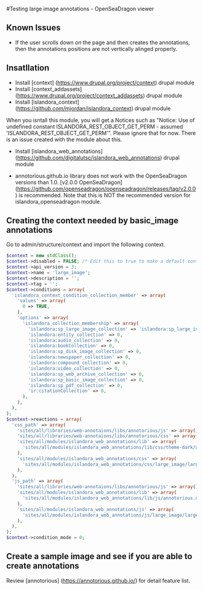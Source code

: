 #Testing large image annotations - OpenSeaDragon viewer

## Known Issues
* If the user scrolls down on the page and then creates the annotations, then the annotations positions are not vertically alinged properly.  

## Insatllation
* Install [context] (https://www.drupal.org/project/context) drupal module
* Install [context_addassets] (https://www.drupal.org/project/context_addassets) drupal module
* Install [islandora_context] (https://github.com/mjordan/islandora_context) drupal module

When you isntall this module, you will get a Notices such as "Notice: Use of undefined constant ISLANDORA_REST_OBJECT_GET_PERM - assumed 'ISLANDORA_REST_OBJECT_GET_PERM'".  Please ignore that for now.  There is an issue created with the module about this.

* Install [islandora_web_annotations] (https://github.com/digitalutsc/islandora_web_annotations) drupal module

* annotorious.github.io library does not work with the OpenSeaDragon versions than 1.0.  [v2.0.0 OpenSeaDragon] (https://github.com/openseadragon/openseadragon/releases/tag/v2.0.0) is recommended.  Note that this is NOT the recommended version for islandora_openseadragon module.  

## Creating the context needed by basic_image annotations
Go to admin/structure/context and import the following context.

```php
$context = new stdClass();
$context->disabled = FALSE; /* Edit this to true to make a default context disabled initially */
$context->api_version = 3;
$context->name = 'large_image';
$context->description = '';
$context->tag = '';
$context->conditions = array(
  'islandora_context_condition_collection_member' => array(
    'values' => array(
      0 => TRUE,
    ),
    'options' => array(
      'islandora_collection_membership' => array(
        'islandora:sp_large_image_collection' => 'islandora:sp_large_image_collection',
        'islandora:entity_collection' => 0,
        'islandora:audio_collection' => 0,
        'islandora:bookCollection' => 0,
        'islandora:sp_disk_image_collection' => 0,
        'islandora:newspaper_collection' => 0,
        'islandora:compound_collection' => 0,
        'islandora:video_collection' => 0,
        'islandora:sp_web_archive_collection' => 0,
        'islandora:sp_basic_image_collection' => 0,
        'islandora:sp_pdf_collection' => 0,
        'ir:citationCollection' => 0,
      ),
    ),
  ),
);
$context->reactions = array(
  'css_path' => array(
    'sites/all/libraries/web-annotaions/libs/annotorious/js' => array(),
    'sites/all/libraries/web-annotaions/libs/annotorious/css' => array(),
    'sites/all/modules/islandora_web_annotations/lib' => array(
      'sites/all/modules/islandora_web_annotations/lib/css/theme-dark/annotorious-dark.css' => 'sites/all/modules/islandora_web_annotations/lib/css/theme-dark/annotorious-dark.css',
    ),
    'sites/all/modules/islandora_web_annotations/css' => array(
      'sites/all/modules/islandora_web_annotations/css/large_image/large_image.css' => 'sites/all/modules/islandora_web_annotations/css/large_image/large_image.css',
    ),
  ),
  'js_path' => array(
    'sites/all/libraries/web-annotaions/libs/annotorious/js' => array(),
    'sites/all/modules/islandora_web_annotations/lib' => array(
      'sites/all/modules/islandora_web_annotations/lib/js/annotorious.min.js' => 'sites/all/modules/islandora_web_annotations/lib/js/annotorious.min.js',
    ),
    'sites/all/modules/islandora_web_annotations/js' => array(
      'sites/all/modules/islandora_web_annotations/js/large_image/large_image.js' => 'sites/all/modules/islandora_web_annotations/js/large_image/large_image.js',
    ),
  ),
);
$context->condition_mode = 0;
```

## Create a sample image and see if you are able to create annotations
Review [annotorious] (https://annotorious.github.io/)  for detail feature list.
